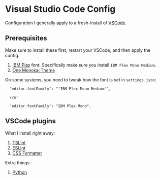 # Visual Studio Code Config

Configuration I generally apply to a fresh-install of [VSCode](https://github.com/Microsoft/vscode/).

## Prerequisites

Make sure to install these first, restart your VSCode, and then apply the config.

1. [IBM Plex](https://github.com/IBM/plex) font. Specifically make sure you install
`IBM Plex Mono Medium`.
2. [One Monokai Theme](https://marketplace.visualstudio.com/items?itemName=azemoh.one-monokai)

On some systems, you need to tweak how the font is set in `settings.json`:

```
  "editor.fontFamily": "'IBM Plex Mono Medium'",
  
  //or 
  
  "editor.fontFamily": "IBM Plex Mono",
```

## VSCode plugins

What I install right away:

1. [TSLint](https://marketplace.visualstudio.com/items?itemName=eg2.tslint)
2. [ESLint](https://marketplace.visualstudio.com/items?itemName=dbaeumer.vscode-eslint)
3. [CSS Formatter](https://marketplace.visualstudio.com/items?itemName=aeschli.vscode-css-formatter#overview)

Extra things:

1. [Python](https://marketplace.visualstudio.com/items?itemName=ms-python.python)
